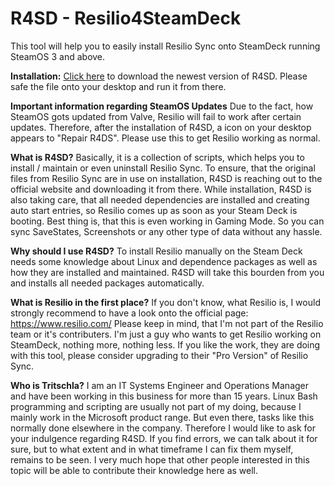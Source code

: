# R4SD - Resilio4SteamDeck

This tool will help you to easily install Resilio Sync onto SteamDeck running SteamOS 3 and above.

**Installation:** 
[Click here](https://github.com/Tritschla/Resilio4SteamDeck/blob/main/InstallResilio4SteamDeck.desktop) to download the newest version of R4SD.
Please safe the file onto your desktop and run it from there.

**Important information regarding SteamOS Updates**
Due to the fact, how SteamOS gots updated from Valve, Resilio will fail to work after certain updates.
Therefore, after the installation of R4SD, a icon on your desktop appears to "Repair R4DS".
Please use this to get Resilio working as normal.

**What is R4SD?**
Basically, it is a collection of scripts, which helps you to install / maintain or even uninstall Resilio Sync. 
To ensure, that the original files from Resilio Sync are in use on installation, R4SD is reaching out to the official website and downloading it from there. 
While installation, R4SD is also taking care, that all needed dependencies are installed and creating auto start entries, so Resilio comes up as soon as your Steam Deck is booting. 
Best thing is, that this is even working in Gaming Mode. So you can sync SaveStates, Screenshots or any other type of data without any hassle.

**Why should I use R4SD?**
To install Resilio manually on the Steam Deck needs some knowledge about Linux and dependence packages as well as how they are installed and maintained.
R4SD will take this bourden from you and installs all needed packages automatically.

**What is Resilio in the first place?**
If you don't know, what Resilio is, I would strongly recommend to have a look onto the official page: https://www.resilio.com/
Please keep in mind, that I'm not part of the Resilio team or it's contributers. 
I'm just a guy who wants to get Resilio working on SteamDeck, nothing more, nothing less.
If you like the work, they are doing with this tool, please consider upgrading to their "Pro Version" of Resilio Sync.

**Who is Tritschla?**
I am an IT Systems Engineer and Operations Manager and have been working in this business for more than 15 years.
Linux Bash programming and scripting are usually not part of my doing, because I mainly work in the Microsoft product range. But even there, tasks like this normally done elsewhere in the company.
Therefore I would like to ask for your indulgence regarding R4SD. If you find errors, we can talk about it for sure, but to what extent and in what timeframe I can fix them myself, remains to be seen.
I very much hope that other people interested in this topic will be able to contribute their knowledge here as well.

